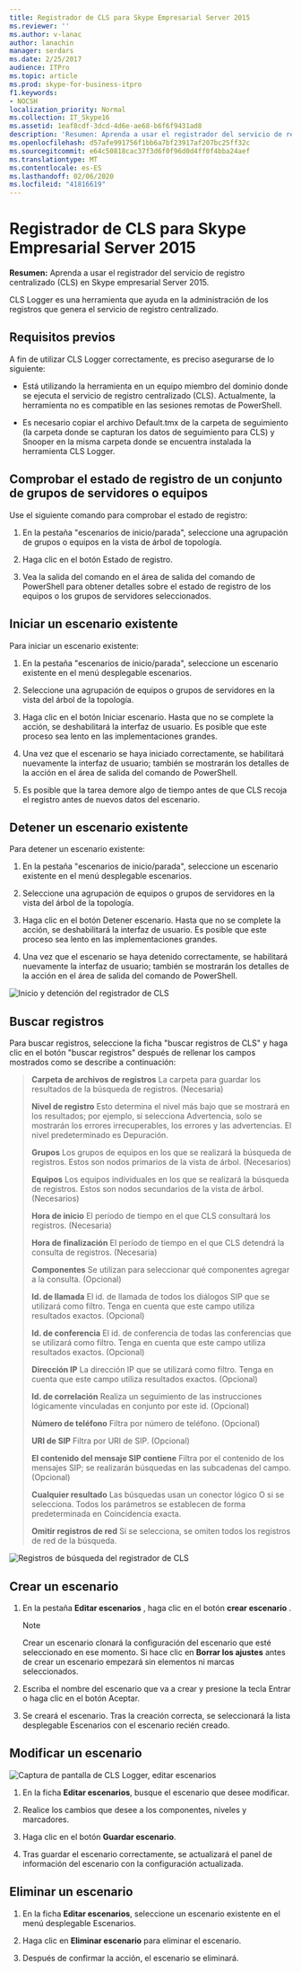 ```yaml
---
title: Registrador de CLS para Skype Empresarial Server 2015
ms.reviewer: ''
ms.author: v-lanac
author: lanachin
manager: serdars
ms.date: 2/25/2017
audience: ITPro
ms.topic: article
ms.prod: skype-for-business-itpro
f1.keywords:
- NOCSH
localization_priority: Normal
ms.collection: IT_Skype16
ms.assetid: 1eaf8cdf-3dcd-4d6e-ae68-b6f6f9431ad8
description: 'Resumen: Aprenda a usar el registrador del servicio de registro centralizado (CLS) en Skype empresarial Server 2015.'
ms.openlocfilehash: d57afe991756f1bb6a7bf23917af207bc25ff32c
ms.sourcegitcommit: e64c50818cac37f3d6f0f96d0d4ff0f4bba24aef
ms.translationtype: MT
ms.contentlocale: es-ES
ms.lasthandoff: 02/06/2020
ms.locfileid: "41816619"
---
```

# <a name="cls-logger-for-skype-for-business-server-2015"></a>Registrador de CLS para Skype Empresarial Server 2015
 
**Resumen:** Aprenda a usar el registrador del servicio de registro centralizado (CLS) en Skype empresarial Server 2015.
  
CLS Logger es una herramienta que ayuda en la administración de los registros que genera el servicio de registro centralizado.
  
## <a name="prerequisites"></a>Requisitos previos

A fin de utilizar CLS Logger correctamente, es preciso asegurarse de lo siguiente:
  
- Está utilizando la herramienta en un equipo miembro del dominio donde se ejecuta el servicio de registro centralizado (CLS). Actualmente, la herramienta no es compatible en las sesiones remotas de PowerShell.
    
- Es necesario copiar el archivo Default.tmx de la carpeta de seguimiento (la carpeta donde se capturan los datos de seguimiento para CLS) y Snooper en la misma carpeta donde se encuentra instalada la herramienta CLS Logger.
    
## <a name="check-the-logging-status-of-a-set-of-poolscomputers"></a>Comprobar el estado de registro de un conjunto de grupos de servidores o equipos

Use el siguiente comando para comprobar el estado de registro:
  
1. En la pestaña "escenarios de inicio/parada", seleccione una agrupación de grupos o equipos en la vista de árbol de topología.
    
2. Haga clic en el botón Estado de registro.
    
3. Vea la salida del comando en el área de salida del comando de PowerShell para obtener detalles sobre el estado de registro de los equipos o los grupos de servidores seleccionados.
    
## <a name="start-an-existing-scenario"></a>Iniciar un escenario existente

Para iniciar un escenario existente:
  
1. En la pestaña "escenarios de inicio/parada", seleccione un escenario existente en el menú desplegable escenarios.
    
2. Seleccione una agrupación de equipos o grupos de servidores en la vista del árbol de la topología.
    
3. Haga clic en el botón Iniciar escenario. Hasta que no se complete la acción, se deshabilitará la interfaz de usuario. Es posible que este proceso sea lento en las implementaciones grandes.
    
4. Una vez que el escenario se haya iniciado correctamente, se habilitará nuevamente la interfaz de usuario; también se mostrarán los detalles de la acción en el área de salida del comando de PowerShell.
    
5. Es posible que la tarea demore algo de tiempo antes de que CLS recoja el registro antes de nuevos datos del escenario.
    
## <a name="stop-an-existing-scenario"></a>Detener un escenario existente

Para detener un escenario existente:
  
1. En la pestaña "escenarios de inicio/parada", seleccione un escenario existente en el menú desplegable escenarios.
    
2. Seleccione una agrupación de equipos o grupos de servidores en la vista del árbol de la topología.
    
3. Haga clic en el botón Detener escenario. Hasta que no se complete la acción, se deshabilitará la interfaz de usuario. Es posible que este proceso sea lento en las implementaciones grandes.
    
4. Una vez que el escenario se haya detenido correctamente, se habilitará nuevamente la interfaz de usuario; también se mostrarán los detalles de la acción en el área de salida del comando de PowerShell.
    
![Inicio y detención del registrador de CLS](../../media/2c4a36c2-b5db-4550-a3b3-41f18e0e2f0c.png)
  
## <a name="search-for-logs"></a>Buscar registros

Para buscar registros, seleccione la ficha "buscar registros de CLS" y haga clic en el botón "buscar registros" después de rellenar los campos mostrados como se describe a continuación:
  
> **Carpeta de archivos de registros** La carpeta para guardar los resultados de la búsqueda de registros. (Necesaria)
> 
> **Nivel de registro** Esto determina el nivel más bajo que se mostrará en los resultados; por ejemplo, si selecciona Advertencia, solo se mostrarán los errores irrecuperables, los errores y las advertencias. El nivel predeterminado es Depuración.
> 
> **Grupos** Los grupos de equipos en los que se realizará la búsqueda de registros. Estos son nodos primarios de la vista de árbol. (Necesarios)
> 
> **Equipos** Los equipos individuales en los que se realizará la búsqueda de registros. Estos son nodos secundarios de la vista de árbol. (Necesarios)
> 
> **Hora de inicio** El período de tiempo en el que CLS consultará los registros. (Necesaria)
> 
> **Hora de finalización** El período de tiempo en el que CLS detendrá la consulta de registros. (Necesaria)
> 
> **Componentes** Se utilizan para seleccionar qué componentes agregar a la consulta. (Opcional)
> 
> **Id. de llamada** El id. de llamada de todos los diálogos SIP que se utilizará como filtro. Tenga en cuenta que este campo utiliza resultados exactos. (Opcional)
> 
> **Id. de conferencia** El id. de conferencia de todas las conferencias que se utilizará como filtro. Tenga en cuenta que este campo utiliza resultados exactos. (Opcional)
> 
> **Dirección IP** La dirección IP que se utilizará como filtro. Tenga en cuenta que este campo utiliza resultados exactos. (Opcional)
> 
> **Id. de correlación** Realiza un seguimiento de las instrucciones lógicamente vinculadas en conjunto por este id. (Opcional)
> 
> **Número de teléfono** Filtra por número de teléfono. (Opcional)
> 
> **URI de SIP** Filtra por URI de SIP. (Opcional)
> 
> **El contenido del mensaje SIP contiene** Filtra por el contenido de los mensajes SIP; se realizarán búsquedas en las subcadenas del campo. (Opcional)
> 
> **Cualquier resultado** Las búsquedas usan un conector lógico O si se selecciona. Todos los parámetros se establecen de forma predeterminada en Coincidencia exacta.
> 
> **Omitir registros de red** Si se selecciona, se omiten todos los registros de red de la búsqueda.
    
![Registros de búsqueda del registrador de CLS](../../media/5793ea3c-6f5f-40ef-8b53-100da831eedf.png)
  
## <a name="create-a-scenario"></a>Crear un escenario

1. En la pestaña **Editar escenarios** , haga clic en el botón **crear escenario** .
    
    > [!NOTE]
    > Crear un escenario clonará la configuración del escenario que esté seleccionado en ese momento. Si hace clic en **Borrar los ajustes** antes de crear un escenario empezará sin elementos ni marcas seleccionados.
  
2. Escriba el nombre del escenario que va a crear y presione la tecla Entrar o haga clic en el botón Aceptar.
    
3. Se creará el escenario. Tras la creación correcta, se seleccionará la lista desplegable Escenarios con el escenario recién creado.
    
## <a name="modify-a-scenario"></a>Modificar un escenario

![Captura de pantalla de CLS Logger, editar escenarios](../../media/abbbcac0-8a2e-48af-a22f-4fee0283a29f.png)
  
1. 	En la ficha **Editar escenarios**, busque el escenario que desee modificar.
    
2. Realice los cambios que desee a los componentes, niveles y marcadores.
    
3. Haga clic en el botón **Guardar escenario**.
    
4. Tras guardar el escenario correctamente, se actualizará el panel de información del escenario con la configuración actualizada.
    
## <a name="delete-a-scenario"></a>Eliminar un escenario

1. 	En la ficha **Editar escenarios**, seleccione un escenario existente en el menú desplegable Escenarios.
    
2. Haga clic en **Eliminar escenario** para eliminar el escenario.
    
3. Después de confirmar la acción, el escenario se eliminará.
    

